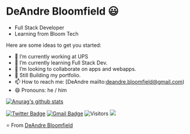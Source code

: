 # DeAndre Bloomfield 😃

- Full Stack Developer
- Learning from Bloom Tech

Here are some ideas to get you started:

- 🔭 I’m currently working at UPS
- 🌱 I’m currently learning Full Stack Dev.
- 👯 I’m looking to collaborate on apps and webapps.
- 💬 Still Building my portfolio.
- 📫 How to reach me: [DeAndre mailto:deandre.bloomfield@gmail.com)
- 😄 Pronouns: he / him


[![Anurag's github stats](https://github-readme-stats.vercel.app/api?username=dede0330&show_icons=true)](https://github.com/anuraghazra/github-readme-stats)

[![Twitter Badge](https://img.shields.io/badge/@rastadeedee-1ca0f1?style=flat&labelColor=1ca0f1&logo=twitter&logoColor=white&link=https://twitter.com/rastadeedee)](https://twitter.com/RastaDeeDee) 
[![Gmail Badge](https://img.shields.io/badge/deandre.bloomfield@gmail.com-c14438?style=flat&logo=Gmail&logoColor=white&link=mailto:deandre.bloomfield@gmail.com)](mailto:deandre.bloomfield@gmail.com) 
![Visitors](https://visitor-badge.laobi.icu/badge?page_id=dede0330)
![]([https://komarev.com/ghpvc/?username=dede0330&color=0366d6](https://komarev.com/ghpvc/?username=dede0330&color=0366d6))

⭐️ From [DeAndre Bloomfield]([https://github.com/dede0330](https://github.com/dede0330))
